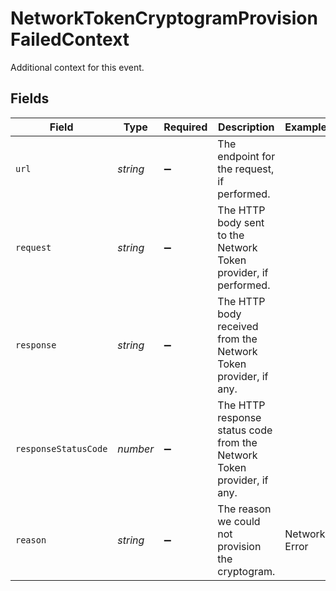 # NetworkTokenCryptogramProvisionFailedContext

Additional context for this event.


## Fields

| Field                                                                  | Type                                                                   | Required                                                               | Description                                                            | Example                                                                |
| ---------------------------------------------------------------------- | ---------------------------------------------------------------------- | ---------------------------------------------------------------------- | ---------------------------------------------------------------------- | ---------------------------------------------------------------------- |
| `url`                                                                  | *string*                                                               | :heavy_minus_sign:                                                     | The endpoint for the request, if performed.                            |                                                                        |
| `request`                                                              | *string*                                                               | :heavy_minus_sign:                                                     | The HTTP body sent to the Network Token provider, if performed.        |                                                                        |
| `response`                                                             | *string*                                                               | :heavy_minus_sign:                                                     | The HTTP body received from the Network Token provider, if any.        |                                                                        |
| `responseStatusCode`                                                   | *number*                                                               | :heavy_minus_sign:                                                     | The HTTP response status code from the Network Token provider, if any. |                                                                        |
| `reason`                                                               | *string*                                                               | :heavy_minus_sign:                                                     | The reason we could not provision the cryptogram.                      | Network Error                                                          |